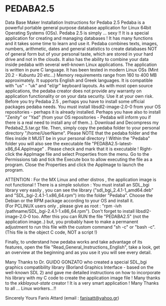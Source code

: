 # PEDABA2.5
Data Base Maker
Installation Instructions for Pedaba 2.5
Pedaba is a powerful portable general purpose database application for Linux 64bit Operating Systems (OSs).
Pedaba 2.5 is simply ... sexy !!
It is a special application for creating and managing databases ! It has many functions and it takes some time to learn and use it.
Pedaba combines texts, images, numbers, arithmetic, dates and general statistics to create databases NOT of general form but of your personal taste, which are stored in your hard drive and not in the clouds. It also has the ability to combine your data inside pedaba with several well-known Linux applications.
The application is written in pure C language.
It has been tested in modern Linux OSs (Mint 20.2 - Kubuntu 20 etc...)
Memory requirements range from 160 to 400 MB approximately.
It supports English and Greek languages. It is compatible with "us" - "uk" and "el/gr" keyboard  layouts.
As with most open source applications, the pedaba creator does not provide any warranty on application functionality or on your data security.
Use it at your own risk.
Before you try Pedaba 2.5 , perhaps you have to install some official packages pedaba needs. 
You must install  libsdl2-image-2.0-0  from your OS repositories - perhaps it is already installed.
Perhaps you have also to install "Zenity" or "Yad" (from your OS repositories - Pedaba will inform you if there is a real need to install any of them..).
Download and Decompress my Pedaba2_5.tar.gz file.
Then, simply copy the pedaba folder to your personal directory "/home/UserName". Please NOTE that the pedaba folder and the files inside it MUST be in your personal directory !
Within the "Pedaba" folder you will also see the executable file "PEDABA2.5-latest-x86_64.AppImage" . Please check and mark that it is executable ! Right-click the AppImage file and select Properties from the menu. Go to the Permissions tab and tick the Execute box to allow executing the file as a program. Close the Properties and click the AppImage to launch the program.

ATTENTION : For the MX Linux and other distros , the application image is not functional ! There is a simple solution :
You must install an SDL_bgi  library very easily , you can see the library  ("sdl_bgi_2.4.1-1_amd64.deb" and "SDL_bgi-2.4.1-1.x86_64.rpm") into the folder "Pedaba". Choose the Debian or the RPM package  according to your OS and install it.  
(For PCLINUX users only , please give as root : "rpm -ivh /pathname/SDL_bgi-2.4.1-1.x86_64.rpm").
Don't forget to install  libsdl2-image-2.0-0 too.
After this you can RUN the file "PEDABA2.5" (not the application image..) but, you probably have to make a permanent adjustment to run this file  with the custom command "sh -c" or "bash -c". (This file is the object C code,  NOT a script !)

Finally, to understand how pedaba works and take advantage of its features, open the file "Read_General_Instructions_English", take a look, get an overview at the beginning and as you use it you will see every detail. 

Many Thanks to Dr. GUIDO GONZATO who created a special SDL_bgi graphics compatibility library (Borland Graphics Interface - based on the well-known SDL 2) and gave me detailed instructions on how to incorporate his library with my C code to create the application image file !
Many thanks to the *xkblayout-state* creator ! It is a very smart application !
Many Thanks to all ... Linux workers...!!

Sincerely Yours
Fanis Attard
(email : fanisatt@yahoo.gr)
